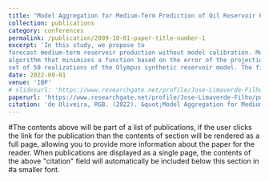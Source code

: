```yaml
---
title: "Model Aggregation for Medium-Term Prediction of Oil Reservoir Production"
collection: publications
category: conferences
permalink: /publication/2009-10-01-paper-title-number-1
excerpt: 'In this study, we propose to
forecast medium-term reservoir production without model calibration. More precisely, we combine the data of multiple pre-existent models which represent the previous uncertainty associated with the reservoir’s parameters. A weight is then associated with each model regarding its relevance in forecasting production for the next time step. An optimization
algorithm that minimizes a function based on the error of the projection of oil and water production in relation to the real reservoir data is considered for the computation of the weights. This strategy is then validated through a case study for a
set of 50 realizations of the Olympus synthetic reservoir model. The findings indicate an average prediction error below 5% for different realizations taken as reference.'
date: 2022-09-01
venue: 'IBP'
# slidesurl: 'https://www.researchgate.net/profile/Jose-Limaverde-Filho/publication/363852815_Agregacao_de_modelos_para_prever_a_producao_de_reservatorios_de_petroleo_a_medio_prazo/links/63344053ff870c55cee35661/Agregacao-de-modelos-para-prever-a-producao-de-reservatorios-de-petroleo-a-medio-prazo.pdf'
paperurl: 'https://www.researchgate.net/profile/Jose-Limaverde-Filho/publication/363852815_Agregacao_de_modelos_para_prever_a_producao_de_reservatorios_de_petroleo_a_medio_prazo/links/63344053ff870c55cee35661/Agregacao-de-modelos-para-prever-a-producao-de-reservatorios-de-petroleo-a-medio-prazo.pdf'
citation: 'de Oliveira, RGB. (2022). &quot;Model Aggregation for Medium-Term Prediction of Oil Reservoir Production.&quot; <i>IBP, Rio Oil and Gas 1</i>. 1(1).'
---
```


#The contents above will be part of a list of publications, if the user clicks the link for the publication than the contents of section will be rendered as a full page, allowing you to provide more information about the paper for the reader. When publications are displayed as a single page, the contents of the above "citation" field will automatically be included below this section in #a smaller font.
